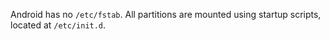 Android has no `/etc/fstab`. All partitions are mounted using startup scripts, located at `/etc/init.d`.
